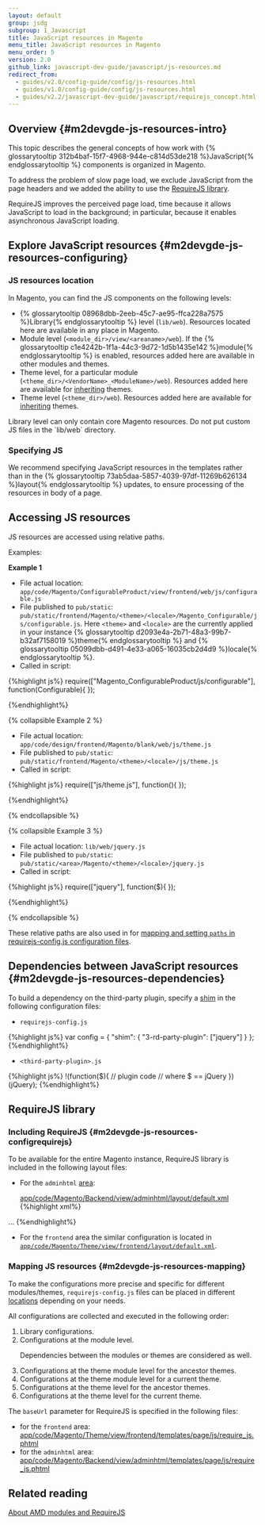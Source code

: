 ```yaml
---
layout: default
group: jsdg
subgroup: 1_Javascript
title: JavaScript resources in Magento
menu_title: JavaScript resources in Magento
menu_order: 5
version: 2.0
github_link: javascript-dev-guide/javascript/js-resources.md
redirect_from:
  - guides/v2.0/config-guide/config/js-resources.html
  - guides/v1.0/config-guide/config/js-resources.html
  - guides/v2.2/javascript-dev-guide/javascript/requirejs_concept.html
---
```


## Overview {#m2devgde-js-resources-intro}

This topic describes the general concepts of how work with {% glossarytooltip 312b4baf-15f7-4968-944e-c814d53de218 %}JavaScript{% endglossarytooltip %} components is organized in Magento.

To address the problem of slow page load, we exclude JavaScript from the page headers and we added the ability to use the <a href="http://requirejs.org" target="_blank">RequireJS library</a>.

RequireJS improves the perceived page load, time because it allows JavaScript to load in the background; in particular, because it enables asynchronous JavaScript loading.

## Explore JavaScript resources {#m2devgde-js-resources-configuring}

### JS resources location

In Magento, you can find the JS components on the following levels:

*   {% glossarytooltip 08968dbb-2eeb-45c7-ae95-ffca228a7575 %}Library{% endglossarytooltip %} level (`lib/web`). Resources located here are available in any place in Magento.
*	Module level (`<module_dir>/view/<areaname>/web`). If the {% glossarytooltip c1e4242b-1f1a-44c3-9d72-1d5b1435e142 %}module{% endglossarytooltip %} is enabled, resources added here are available in other modules and themes.
*	Theme level, for a particular module (`<theme_dir>/<VendorName>_<ModuleName>/web`). Resources added here are available for [inheriting]({{page.baseurl}}frontend-dev-guide/themes/theme-inherit.html) themes.
*	Theme level  (`<theme_dir>/web`). Resources added here are available for [inheriting]({{page.baseurl}}frontend-dev-guide/themes/theme-inherit.html) themes.

<div class="bs-callout bs-callout-info" id="info" markdown="1">
Library level can only contain core Magento resources. Do not put custom JS files in  the `lib/web` directory.
</div>


### Specifying JS
We recommend specifying JavaScript resources in the templates rather than in the {% glossarytooltip 73ab5daa-5857-4039-97df-11269b626134 %}layout{% endglossarytooltip %} updates, to ensure processing of the resources in body of a page.

## Accessing JS resources

JS resources are accessed using relative paths.

Examples:

**Example 1**

- File actual location: `app/code/Magento/ConfigurableProduct/view/frontend/web/js/configurable.js`
- File published to `pub/static`: `pub/static/frontend/Magento/<theme>/<locale>/Magento_Configurable/js/configurable.js`. Here `<theme>` and `<locale>` are the currently applied in your instance {% glossarytooltip d2093e4a-2b71-48a3-99b7-b32af7158019 %}theme{% endglossarytooltip %} and {% glossarytooltip 05099dbb-d491-4e33-a065-16035cb2d4d9 %}locale{% endglossarytooltip %}.
- Called in script:

{%highlight js%}
require(["Magento_ConfigurableProduct/js/configurable"], function(Configurable){
   });

{%endhighlight%}


{% collapsible Example 2 %}

- File actual location: `app/code/design/frontend/Magento/blank/web/js/theme.js`
- File published to `pub/static`: `pub/static/frontend/Magento/<theme>/<locale>/js/theme.js`
- Called in script:

{%highlight js%}
require(["js/theme.js"], function(){
   });

{%endhighlight%}

{% endcollapsible %}


{% collapsible Example 3 %}
- File actual location: `lib/web/jquery.js`
- File published to `pub/static`: `pub/static/<area>/Magento/<theme>/<locale>/jquery.js`
- Called in script:

{%highlight js%}
require(["jquery"], function($){
   });

{%endhighlight%}

{% endcollapsible %}


These relative paths are also used in for [mapping and setting `paths` in requirejs-config.js configuration files]({{page.baseurl}}javascript-dev-guide/javascript/requirejs_concept.html).

## Dependencies between JavaScript resources {#m2devgde-js-resources-dependencies}

To build a dependency on the third-party plugin, specify a <a href="http://requirejs.org/docs/api.html#config-shim" target="_blank">shim</a> in the following configuration files:

 - `requirejs-config.js`

{%highlight js%}
var config = {
  "shim": {
    "3-rd-party-plugin": ["jquery"]
  }
};
{%endhighlight%}


 - `<third-party-plugin>.js`

{%highlight js%}
!(function($){
  // plugin code
  // where $ == jQuery
})(jQuery);
{%endhighlight%}


## RequireJS library

### Including RequireJS {#m2devgde-js-resources-configrequirejs}

To be available for the entire Magento instance, RequireJS library is included in the following layout files:

 * For the `adminhtml` [area]({{page.baseurl}}architecture/archi_perspectives/components/modules/mod_and_areas.html):

    [app/code/Magento/Backend/view/adminhtml/layout/default.xml]({{site.mage2000url}}app/code/Magento/Backend/view/adminhtml/layout/default.xml)
{%highlight xml%}
<page xmlns:xsi="http://www.w3.org/2001/XMLSchema-instance" layout="admin-1column" xsi:noNamespaceSchemaLocation="urn:magento:framework:View/Layout/etc/page_configuration.xsd">
    <head>
        <title>Magento Admin</title>
        <meta name="viewport" content="width=1024"/>
        <meta name="format-detection" content="telephone=no"/>
  <!-- Here's the library included -->       
		<link src="requirejs/require.js"/>
        <css src="extjs/resources/css/ext-all.css"/>
        <css src="extjs/resources/css/ytheme-magento.css"/>
    </head>
    <body>
        <attribute name="id" value="html-body"/>
       <!-- Here's the basic configuration file require_js.phtml specified -->   
	 <block name="require.js" class="Magento\Backend\Block\Page\RequireJs" template="Magento_Backend::page/js/require_js.phtml"/>
        <referenceContainer name="global.notices">
            <block class="Magento\Backend\Block\Page\Notices" name="global_notices" as="global_notices" template="page/notices.phtml"/>
        </referenceContainer>
        <referenceContainer name="header">
            ...
        <referenceContainer name="after.body.start">
            <!-- Here's the main configuration file requirejs-config.js specified -->
			<block class="Magento\RequireJs\Block\Html\Head\Config" name="requirejs-config"/>
            <block class="Magento\Translation\Block\Html\Head\Config" name="translate-config"/>
            <block class="Magento\Translation\Block\Js" name="translate" template="Magento_Translation::translate.phtml"/>
            <block class="Magento\Framework\View\Element\Js\Components" name="head.components" as="components" template="Magento_Backend::page/js/components.phtml"/>
            <block class="Magento\Framework\View\Element\Html\Calendar" name="head.calendar" as="calendar" template="Magento_Backend::page/js/calendar.phtml"/>
        </referenceContainer>
    </body>
{%endhighlight%}

* For the `frontend` area the similar configuration is located in [`app/code/Magento/Theme/view/frontend/layout/default.xml`]({{site.mage2000url}}app/code/Magento/Theme/view/frontend/layout/default.xml).

### Mapping JS resources {#m2devgde-js-resources-mapping}

To make the configurations more precise and specific for different modules/themes, `requirejs-config.js` files can be placed in different [locations](#m2devgde-js-resources-configuring) depending on your needs.

All configurations are collected and executed in the following order:

<ol>
<li>Library configurations.</li>

<li>Configurations at the module level.</li>

  <div class="bs-callout bs-callout-warning" id="warning">
    <p>Dependencies between the modules or themes are considered as well.</p>
  </div>

<li>Configurations at the theme module level for the ancestor themes.</li>

<li>Configurations at the theme module level for a current theme.</li>

<li>Configurations at the theme level for the ancestor themes.</li>

<li>Configurations at the theme level for the current theme.</li>
</ol>

The `baseUrl` parameter for RequireJS is specified in the following files:

* for the `frontend` area: [app/code/Magento/Theme/view/frontend/templates/page/js/require_js.phtml]({{site.mage2000url}}app/code/Magento/Theme/view/frontend/templates/page/js/require_js.phtml)
* for the `adminhtml` area: [app/code/Magento/Backend/view/adminhtml/templates/page/js/require_js.phtml]({{site.mage2000url}}app/code/Magento/Backend/view/adminhtml/templates/page/js/require_js.phtml)


## Related reading

[About AMD modules and RequireJS]({{page.baseurl}}javascript-dev-guide/javascript/requirejs_concept.html)
